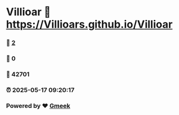 # Villioar :link: https://Villioars.github.io/Villioar 
### :page_facing_up: [2](https://Villioars.github.io/Villioar/tag.html) 
### :speech_balloon: 0 
### :hibiscus: 42701 
### :alarm_clock: 2025-05-17 09:20:17 
### Powered by :heart: [Gmeek](https://github.com/Meekdai/Gmeek)

